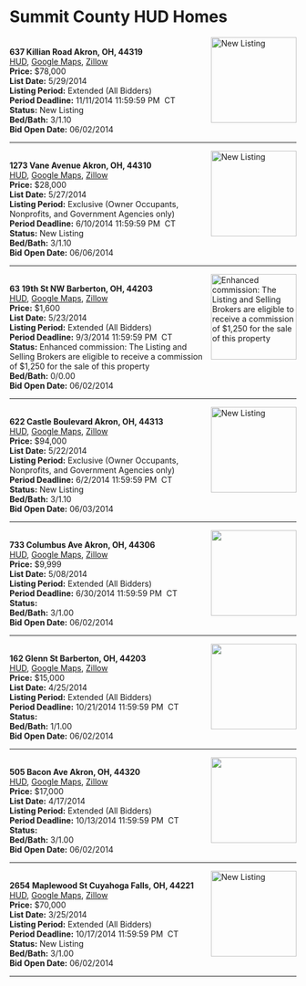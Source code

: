 # Summit County HUD Homes

[<img alt="New Listing" src="https://www.hudhomestore.com/pages/ImageShow.aspx?Case=412-558624" align="right" style="height:150px;">](http://www.hudhomestore.com/Listing/PropertyDetails.aspx?caseNumber=412-558624)  
**637 Killian Road Akron, OH, 44319**  
[HUD](http://www.hudhomestore.com/Listing/PropertyDetails.aspx?caseNumber=412-558624), [Google Maps](http://maps.google.com/maps?q=637+Killian+Road+Akron%2C+OH%2C+44319), [Zillow](http://www.zillow.com/homes/637+Killian+Road+Akron%2C+OH%2C+44319/)  
**Price:** $78,000  
**List Date:** 5/29/2014  
**Listing Period:** Extended (All Bidders)  
**Period Deadline:** 11/11/2014 11:59:59 PM  CT  
**Status:** New Listing  
**Bed/Bath:** 3/1.10  
**Bid Open Date:** 06/02/2014

***

[<img alt="New Listing" src="https://www.hudhomestore.com/pages/ImageShow.aspx?Case=412-494622" align="right" style="height:150px;">](http://www.hudhomestore.com/Listing/PropertyDetails.aspx?caseNumber=412-494622)  
**1273 Vane Avenue Akron, OH, 44310**  
[HUD](http://www.hudhomestore.com/Listing/PropertyDetails.aspx?caseNumber=412-494622), [Google Maps](http://maps.google.com/maps?q=1273+Vane+Avenue+Akron%2C+OH%2C+44310), [Zillow](http://www.zillow.com/homes/1273+Vane+Avenue+Akron%2C+OH%2C+44310/)  
**Price:** $28,000  
**List Date:** 5/27/2014  
**Listing Period:** Exclusive (Owner Occupants, Nonprofits, and Government Agencies only)  
**Period Deadline:** 6/10/2014 11:59:59 PM  CT  
**Status:** New Listing  
**Bed/Bath:** 3/1.10  
**Bid Open Date:** 06/06/2014

***

[<img alt="Enhanced commission: The Listing and Selling Brokers are eligible to receive a commission of $1,250 for the sale of this property" src="https://www.hudhomestore.com/pages/ImageShow.aspx?Case=412-537707" align="right" style="height:150px;">](http://www.hudhomestore.com/Listing/PropertyDetails.aspx?caseNumber=412-537707)  
**63 19th St NW Barberton, OH, 44203**  
[HUD](http://www.hudhomestore.com/Listing/PropertyDetails.aspx?caseNumber=412-537707), [Google Maps](http://maps.google.com/maps?q=63+19th+St+NW+Barberton%2C+OH%2C+44203), [Zillow](http://www.zillow.com/homes/63+19th+St+NW+Barberton%2C+OH%2C+44203/)  
**Price:** $1,600  
**List Date:** 5/23/2014  
**Listing Period:** Extended (All Bidders)  
**Period Deadline:** 9/3/2014 11:59:59 PM  CT  
**Status:** Enhanced commission: The Listing and Selling Brokers are eligible to receive a commission of $1,250 for the sale of this property  
**Bed/Bath:** 0/0.00  
**Bid Open Date:** 06/02/2014

***

[<img alt="New Listing" src="https://www.hudhomestore.com/pages/ImageShow.aspx?Case=412-492396" align="right" style="height:150px;">](http://www.hudhomestore.com/Listing/PropertyDetails.aspx?caseNumber=412-492396)  
**622 Castle Boulevard Akron, OH, 44313**  
[HUD](http://www.hudhomestore.com/Listing/PropertyDetails.aspx?caseNumber=412-492396), [Google Maps](http://maps.google.com/maps?q=622+Castle+Boulevard+Akron%2C+OH%2C+44313), [Zillow](http://www.zillow.com/homes/622+Castle+Boulevard+Akron%2C+OH%2C+44313/)  
**Price:** $94,000  
**List Date:** 5/22/2014  
**Listing Period:** Exclusive (Owner Occupants, Nonprofits, and Government Agencies only)  
**Period Deadline:** 6/2/2014 11:59:59 PM  CT  
**Status:** New Listing  
**Bed/Bath:** 3/1.10  
**Bid Open Date:** 06/03/2014

***

[<img alt="" src="https://www.hudhomestore.com/pages/ImageShow.aspx?Case=412-442922" align="right" style="height:150px;">](http://www.hudhomestore.com/Listing/PropertyDetails.aspx?caseNumber=412-442922)  
**733 Columbus Ave Akron, OH, 44306**  
[HUD](http://www.hudhomestore.com/Listing/PropertyDetails.aspx?caseNumber=412-442922), [Google Maps](http://maps.google.com/maps?q=733+Columbus+Ave+Akron%2C+OH%2C+44306), [Zillow](http://www.zillow.com/homes/733+Columbus+Ave+Akron%2C+OH%2C+44306/)  
**Price:** $9,999  
**List Date:** 5/08/2014  
**Listing Period:** Extended (All Bidders)  
**Period Deadline:** 6/30/2014 11:59:59 PM  CT  
**Status:**   
**Bed/Bath:** 3/1.00  
**Bid Open Date:** 06/02/2014

***

[<img alt="" src="https://www.hudhomestore.com/pages/ImageShow.aspx?Case=412-552300" align="right" style="height:150px;">](http://www.hudhomestore.com/Listing/PropertyDetails.aspx?caseNumber=412-552300)  
**162 Glenn St Barberton, OH, 44203**  
[HUD](http://www.hudhomestore.com/Listing/PropertyDetails.aspx?caseNumber=412-552300), [Google Maps](http://maps.google.com/maps?q=162+Glenn+St+Barberton%2C+OH%2C+44203), [Zillow](http://www.zillow.com/homes/162+Glenn+St+Barberton%2C+OH%2C+44203/)  
**Price:** $15,000  
**List Date:** 4/25/2014  
**Listing Period:** Extended (All Bidders)  
**Period Deadline:** 10/21/2014 11:59:59 PM  CT  
**Status:**   
**Bed/Bath:** 1/1.00  
**Bid Open Date:** 06/02/2014

***

[<img alt="" src="https://www.hudhomestore.com/pages/ImageShow.aspx?Case=412-434307" align="right" style="height:150px;">](http://www.hudhomestore.com/Listing/PropertyDetails.aspx?caseNumber=412-434307)  
**505 Bacon Ave Akron, OH, 44320**  
[HUD](http://www.hudhomestore.com/Listing/PropertyDetails.aspx?caseNumber=412-434307), [Google Maps](http://maps.google.com/maps?q=505+Bacon+Ave+Akron%2C+OH%2C+44320), [Zillow](http://www.zillow.com/homes/505+Bacon+Ave+Akron%2C+OH%2C+44320/)  
**Price:** $17,000  
**List Date:** 4/17/2014  
**Listing Period:** Extended (All Bidders)  
**Period Deadline:** 10/13/2014 11:59:59 PM  CT  
**Status:**   
**Bed/Bath:** 3/1.00  
**Bid Open Date:** 06/02/2014

***

[<img alt="New Listing" src="https://www.hudhomestore.com/pages/ImageShow.aspx?Case=412-654365" align="right" style="height:150px;">](http://www.hudhomestore.com/Listing/PropertyDetails.aspx?caseNumber=412-654365)  
**2654 Maplewood St Cuyahoga Falls, OH, 44221**  
[HUD](http://www.hudhomestore.com/Listing/PropertyDetails.aspx?caseNumber=412-654365), [Google Maps](http://maps.google.com/maps?q=2654+Maplewood+St+Cuyahoga+Falls%2C+OH%2C+44221), [Zillow](http://www.zillow.com/homes/2654+Maplewood+St+Cuyahoga+Falls%2C+OH%2C+44221/)  
**Price:** $70,000  
**List Date:** 3/25/2014  
**Listing Period:** Extended (All Bidders)  
**Period Deadline:** 10/17/2014 11:59:59 PM  CT  
**Status:** New Listing  
**Bed/Bath:** 3/1.00  
**Bid Open Date:** 06/02/2014

***

